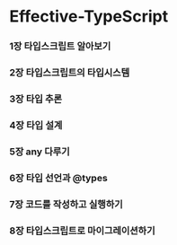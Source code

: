 # Effective-TypeScript


### 1장 타입스크립트 알아보기
### 2장 타입스크립트의 타입시스템
### 3장 타입 추론
### 4장 타입 설계
### 5장 any 다루기
### 6장 타입 선언과 @types
### 7장 코드를 작성하고 실행하기
### 8장 타입스크립트로 마이그레이션하기
